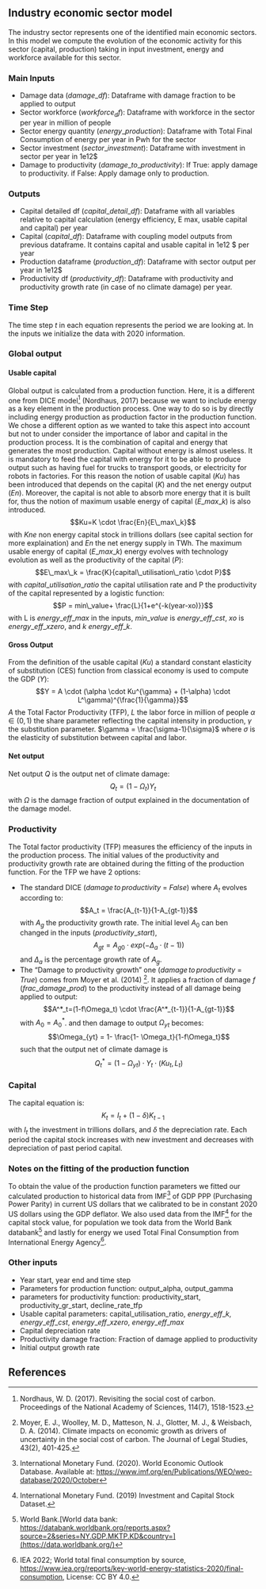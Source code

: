 ## Industry economic sector model

The industry sector represents one of the identified main economic sectors. In this model we compute the evolution of the economic activity for this sector (capital, production) taking in input investment, energy and workforce available for this sector.

### Main Inputs

- Damage data ($damage\_df$): Dataframe with damage fraction to be applied to output
- Sector workforce ($workforce_df$): Dataframe with workforce in the sector per year in million of people
- Sector energy quantity ($energy\_production$): Dataframe with Total Final Consumption of energy per year in Pwh for the sector
- Sector investment ($sector\_investment$): Dataframe with investment in sector per year in 1e12\$
- Damage to productivity ($damage\_to\_productivity$): If True: apply damage to productivity. if False: Apply damage only to production.

### Outputs

- Capital detailed df ($capital\_detail\_df$): Dataframe with all variables relative to capital calculation (energy efficiency, E max, usable capital and capital) per year
- Capital ($capital\_df$): Dataframe with coupling model outputs from previous dataframe. It contains capital and usable capital in 1e12 \$ per year
- Production dataframe ($production\_df$): Dataframe with sector output per year in 1e12\$
- Productivity df ($productivity\_df$): Dataframe with productivity and productivity growth rate (in case of no climate damage) per year.

### Time Step

The time step $t$ in each equation represents the period we are looking at. In the inputs we initialize the data with 2020 information.

### Global output

#### Usable capital

Global output is calculated from a production function. Here, it is a different one from DICE model[^1] (Nordhaus, 2017) because we want to include energy as a key element in the production process. One way to do so is by directly including energy production as production factor in the production function. We chose a different option as we wanted to take this aspect into account but not to under consider the importance of labor and capital in the production process. It is the combination of capital and energy that generates the most production. Capital without energy is almost useless. It is mandatory to feed the capital with energy for it to be able to produce output such as having fuel for trucks to transport goods, or electricity for robots in factories.
For this reason the notion of usable capital ($Ku$) has been introduced that depends on the capital ($K$) and the net energy output ($En$).
Moreover, the capital is not able to absorb more energy that it is built for, thus the notion of maximum usable energy of capital ($E\_max\_k$) is also introduced.
$$Ku=K \cdot \frac{En}{E\_max\_k}$$
with $Kne$ non energy capital stock in trillions dollars (see capital section for more explaination) and $En$ the net energy supply in TWh.
The maximum usable energy of capital ($E\_max\_k$) energy evolves with technology evolution as well as the productivity of the capital ($P$):
$$E\_max\_k = \frac{K}{capital\_utilisation\_ratio \cdot P}$$
with $capital\_utilisation\_ratio$ the capital utilisation rate and P the productivity of the capital represented by a logistic function:
$$P = min\_value+ \frac{L}{1+e^{-k(year-xo)}}$$
with L is $energy\_eff\_max$ in the inputs, $min\_value$ is $energy\_eff\_cst$, $xo$ is $energy\_eff\_xzero$, and $k$ $energy\_eff\_k$.

#### Gross Output

From the definition of the usable capital ($Ku)$ a standard constant elasticity of substitution (CES) function from classical economy is used to compute the GDP ($Y$):
$$Y = A \cdot (\alpha \cdot Ku^{\gamma} + (1-\alpha) \cdot L^\gamma)^{\frac{1}{\gamma}}$$
$A$ the Total Factor Productivity (TFP), $L$ the labor force in million of people $\alpha \in (0,1)$ the share parameter reflecting the capital intensity in production, $\gamma$ the substitution parameter. $\gamma = \frac{\sigma-1}{\sigma}$ where $\sigma$ is the elasticity of substitution between capital and labor.

#### Net output

Net output $Q$ is the output net of climate damage:
$$Q_t = (1- \Omega_t )Y_t$$
with $\Omega$ is the damage fraction of output explained in the documentation of the damage model.

### Productivity

The Total factor productivity (TFP) measures the efficiency of the inputs in the production process. The initial values of the productivity and productivity growth rate are obtained during the fitting of the production function. For the TFP we have 2 options:

- The standard DICE ($damage\,to\,productivity$ = $False$) where $A_t$ evolves according to:
  $$A_t = \frac{A_{t-1}}{1-A_{gt-1}}$$ with $A_g$ the productivity growth rate.
  The initial level $A_0$ can ben changed in the inputs ($productivity\_start$),
  $$A_{gt}=A_{g0} \cdot exp(-\Delta_a \cdot (t-1))$$
  and $\Delta_a$ is the percentage growth rate of $A_g$.
- The “Damage to productivity growth” one ($damage\,to\,productivity$ = $True$) comes from Moyer et al. (2014) [^4]. It applies a fraction of damage $f$ ($frac\_damage\_prod$) to the productivity instead of all damage being applied to output:
  $$A^*_t=(1-f\Omega_t) \cdot \frac{A^*_{t-1}}{1-A_{gt-1}}$$ with $A_0 =A^*_0$.
  and then damage to output $\Omega_{yt}$ becomes:
  $$\Omega_{yt} = 1- \frac{1- \Omega_t}{1-f\Omega_t}$$
  such that the output net of climate damage is
  $$Q^*_t = (1-\Omega_{yt}) \cdot Y_t \cdot (Ku_t, L_t)$$

### Capital

The capital equation is:
$$K_t = I_t + (1- \delta )K_{t-1}$$
with $I_t$ the investment in trillions dollars, and $\delta$ the depreciation rate. Each period the capital stock increases with new investment and decreases with depreciation of past period capital.

### Notes on the fitting of the production function

To obtain the value of the production function parameters we fitted our calculated production to historical data from IMF[^5] of GDP PPP (Purchasing Power Parity) in current US dollars that we calibrated to be in constant 2020 US dollars using the GDP deflator. We also used data from the IMF[^6] for the capital stock value, for population we took data from the World Bank databank[^7] and lastly for energy we used Total Final Consumption from International Energy Agency[^10].

### Other inputs

- Year start, year end and time step
- Parameters for production function: output_alpha, output_gamma
- parameters for productivity function: productivity_start, productivity_gr_start, decline_rate_tfp
- Usable capital parameters: capital_utilisation_ratio, $energy\_eff\_k$, $energy\_eff\_cst$, $energy\_eff\_xzero$, $energy\_eff\_max$
- Capital depreciation rate
- Productivity damage fraction: Fraction of damage applied to productivity
- Initial output growth rate

## References

[^4]: Moyer, E. J., Woolley, M. D., Matteson, N. J., Glotter, M. J., & Weisbach, D. A. (2014). Climate impacts on economic growth as drivers of uncertainty in the social cost of carbon. The Journal of Legal Studies, 43(2), 401-425.

[^1]: Nordhaus, W. D. (2017). Revisiting the social cost of carbon. Proceedings of the National Academy of Sciences, 114(7), 1518-1523.

[^5]: International Monetary Fund. (2020). World Economic Outlook Database. Available at: <https://www.imf.org/en/Publications/WEO/weo-database/2020/October>

[^6]: International Monetary Fund. (2019) Investment and Capital Stock Dataset.

[^7]: World Bank.[World data bank: https://databank.worldbank.org/reports.aspx?source=2&series=NY.GDP.MKTP.KD&country=](https://data.worldbank.org/)

[^10]: IEA 2022; World total final consumption by source, <https://www.iea.org/reports/key-world-energy-statistics-2020/final-consumption>, License: CC BY 4.0.

